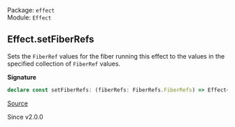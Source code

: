 Package: `effect`<br />
Module: `Effect`<br />

## Effect.setFiberRefs

Sets the `FiberRef` values for the fiber running this effect to the values
in the specified collection of `FiberRef` values.

**Signature**

```ts
declare const setFiberRefs: (fiberRefs: FiberRefs.FiberRefs) => Effect<void>
```

[Source](https://github.com/Effect-TS/effect/tree/main/packages/effect/src/Effect.ts#L10484)

Since v2.0.0